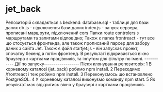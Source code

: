 # jet_back
Репозиторій складається з beckend:
database.sql - таблиця для бази даних
db.js - підключення бази даних
index.js - запуск сервера, прописані маршрути, підключений cors
Папки route controlers з маршрутами та запитами відповідно;
Також є папка frontreact - тут все що стосується фронтенда, але також прописаний парсер для забору даних з сайта Jet.
Також є файл startjet.js - він запускає проект, спочатку бекенд а потім фронтенд. В результаті відкривається вікно браузера з картками працівників, та інпутом
для фільтру по імені.
----------- Дії по запуску------------------
Після клонування репозиторія:
1 В корневому каталозі (jet_back) робимо npm install.
2 Переходимо /frontreact і теж робимо npm install.
3 Переконуємось що встановлено PostgreSQL.
4 У корневому каталозі виконуємо команду npm start.
5 Як результат має відкритись вікно у браузері з картками працівників.
